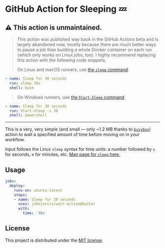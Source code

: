 # GitHub Action for Sleeping 💤

## ⚠️ This action is unmaintained.

> This action was published way back in the GitHub Actions beta and is largely abandoned now, mostly because there are much better ways to pause a job than building a whole Docker container on each run (which only works on Linux jobs, too). I highly recommend replacing this action with the following code snippets.
>
> On Linux and macOS runners, use [the `sleep` command](https://linux.die.net/man/1/sleep):
>
```yaml
- name: Sleep for 30 seconds
  run: sleep 30s
  shell: bash
```
>
> On Windows runners, use [the `Start-Sleep` command](https://docs.microsoft.com/en-us/powershell/module/microsoft.powershell.utility/start-sleep?view=powershell-7.1):
>
```yaml
- name: Sleep for 30 seconds
  run: Start-Sleep -s 30
  shell: powershell
```

---

This is a very, very simple (and small — only ~1.2 MB thanks to [`busybox`](https://hub.docker.com/_/busybox)) action to wait a specified amount of time before moving on in your workflow.

Input follows the Linux `sleep` syntax for time units: a number followed by `s` for seconds, `m` for minutes, etc. [Man page for `sleep` here.](https://linux.die.net/man/1/sleep)

## Usage

```yaml
jobs:
  deploy:
    runs-on: ubuntu-latest
    steps:
    - name: Sleep for 30 seconds
      uses: jakejarvis/wait-action@master
      with:
        time: '30s'
```

## License

This project is distributed under the [MIT license](LICENSE.md).
